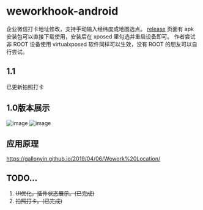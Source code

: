# weworkhook-android
企业微信打卡地址修改，支持手动输入经纬度或地图选点。
[release](https://github.com/gallonyin/weworkhook/releases) 页面有 apk 安装包可以直接下载使用，安装后在 xposed 里勾选并重启设备即可。
作者尝试非 ROOT 设备使用 virtualxposed 软件同样可以生效，没有 ROOT 的朋友可以自行尝试。

## 1.1
已更新拍照打卡

## 1.0版本展示
![image](https://github.com/gallonyin/weworkhook/blob/master/images/pic_demo1.png)
![image](https://github.com/gallonyin/weworkhook/blob/master/images/pic_demo2.png)

## 应用原理
https://gallonyin.github.io/2019/04/06/Wework%20Location/

## TODO...
1. ~~UI优化，插件状态展示。(已完成)~~
2. ~~拍照打卡。(已完成)~~
